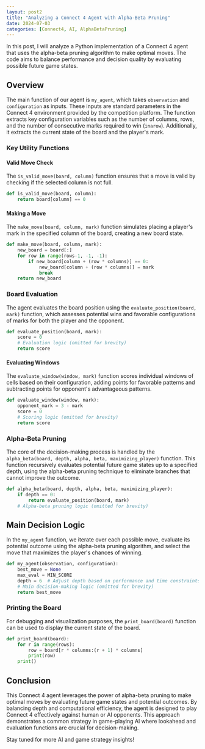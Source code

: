 ```yaml
---
layout: post2
title: "Analyzing a Connect 4 Agent with Alpha-Beta Pruning"
date: 2024-07-03
categories: [Connect4, AI, AlphaBetaPruning]
---
```


In this post, I will analyze a Python implementation of a Connect 4 agent that uses the alpha-beta pruning algorithm to make optimal moves. The code aims to balance performance and decision quality by evaluating possible future game states.

## Overview

The main function of our agent is `my_agent`, which takes `observation` and `configuration` as inputs. These inputs are standard parameters in the Connect 4 environment provided by the competition platform. The function extracts key configuration variables such as the number of columns, rows, and the number of consecutive marks required to win (`inarow`). Additionally, it extracts the current state of the board and the player's mark.

### Key Utility Functions

#### Valid Move Check

The `is_valid_move(board, column)` function ensures that a move is valid by checking if the selected column is not full.

```python
def is_valid_move(board, column):
    return board[column] == 0
```

#### Making a Move

The `make_move(board, column, mark)` function simulates placing a player's mark in the specified column of the board, creating a new board state.

```python
def make_move(board, column, mark):
    new_board = board[:]
    for row in range(rows-1, -1, -1):
        if new_board[column + (row * columns)] == 0:
            new_board[column + (row * columns)] = mark
            break
    return new_board
```

### Board Evaluation

The agent evaluates the board position using the `evaluate_position(board, mark)` function, which assesses potential wins and favorable configurations of marks for both the player and the opponent.

```python
def evaluate_position(board, mark):
    score = 0
    # Evaluation logic (omitted for brevity)
    return score
```

#### Evaluating Windows

The `evaluate_window(window, mark)` function scores individual windows of cells based on their configuration, adding points for favorable patterns and subtracting points for opponent's advantageous patterns.

```python
def evaluate_window(window, mark):
    opponent_mark = 3 - mark
    score = 0
    # Scoring logic (omitted for brevity)
    return score
```

### Alpha-Beta Pruning

The core of the decision-making process is handled by the `alpha_beta(board, depth, alpha, beta, maximizing_player)` function. This function recursively evaluates potential future game states up to a specified depth, using the alpha-beta pruning technique to eliminate branches that cannot improve the outcome.

```python
def alpha_beta(board, depth, alpha, beta, maximizing_player):
    if depth == 0:
        return evaluate_position(board, mark)
    # Alpha-beta pruning logic (omitted for brevity)
```

## Main Decision Logic

In the `my_agent` function, we iterate over each possible move, evaluate its potential outcome using the alpha-beta pruning algorithm, and select the move that maximizes the player's chances of winning.

```python
def my_agent(observation, configuration):
    best_move = None
    max_eval = MIN_SCORE
    depth = 6  # Adjust depth based on performance and time constraints
    # Main decision-making logic (omitted for brevity)
    return best_move
```

### Printing the Board

For debugging and visualization purposes, the `print_board(board)` function can be used to display the current state of the board.

```python
def print_board(board):
    for r in range(rows):
        row = board[r * columns:(r + 1) * columns]
        print(row)
    print()
```

## Conclusion

This Connect 4 agent leverages the power of alpha-beta pruning to make optimal moves by evaluating future game states and potential outcomes. By balancing depth and computational efficiency, the agent is designed to play Connect 4 effectively against human or AI opponents. This approach demonstrates a common strategy in game-playing AI where lookahead and evaluation functions are crucial for decision-making.

Stay tuned for more AI and game strategy insights!

